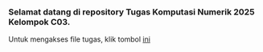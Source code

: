 ### Selamat datang di repository Tugas Komputasi Numerik 2025 Kelompok C03.
Untuk mengakses file tugas, klik tombol [ini](https://github.com/wildankev/KomnumC03WK/blob/main/C03_ProgramKomnum_25.ipynb)
